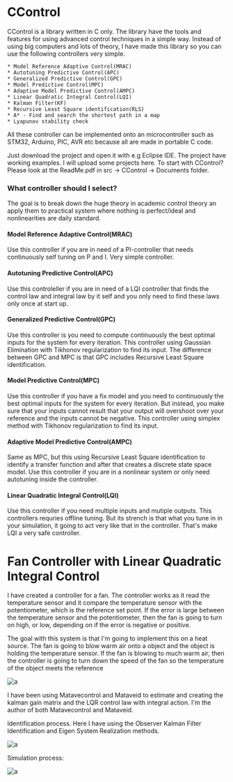 # CControl

CControl is a library written in C only. The library have the tools and features for using advanced control techniques in a simple way. Instead of using big computers and lots of theory, I have made this library so you can use the following controllers very simple.

```
* Model Reference Adaptive Control(MRAC) 
* Autotuning Predictive Control(APC) 
* Generalized Predictive Control(GPC)
* Model Predictive Control(MPC)
* Adaptive Model Predictive Control(AMPC)
* Linear Quadratic Integral Control(LQI)
* Kalman Filter(KF)
* Recursive Least Square identification(RLS)
* A* - Find and search the shortest path in a map
* Lyapunov stability check
```

All these controller can be implemented onto an microcontroller such as STM32, Arduino, PIC, AVR etc because all are made in portable C code. 

Just download the project and open it with e.g Eclipse IDE. The project have working examples. I will upload some projects here. To start with CControl? Please look at the ReadMe.pdf in src -> CControl -> Documents folder.

### What controller should I select?

The goal is to break down the huge theory in academic control theory an apply them to practical system where nothing is perfect/ideal and nonlinearities are daily standard.

#### Model Reference Adaptive Control(MRAC) 
Use this controller if you are in need of a PI-controller that needs continuously self tuning on P and I. Very simple controller.

#### Autotuning Predictive Control(APC) 
Use this controleller if you are in need of a LQI controller that finds the control law and integral law by it self and you only need to find these laws only once at start up. 

#### Generalized Predictive Control(GPC)
Use this controller is you need to compute continuously the best optimal inputs for the system for every iteration. This controller using Gaussian Elimination with Tikhonov regularization to find its input. The difference between GPC and MPC is that GPC includes Recursive Least Square identification.

#### Model Predictive Control(MPC)
Use this controller if you have a fix model and you need to continuously the best optimal inputs for the system for every iteration. But instead, you make sure that your inputs cannot result that your output will overshoot over your reference and the inputs cannot be negative. This controller using simplex method with Tikhonov regularization to find its input.

#### Adaptive Model Predictive Control(AMPC)
Same as MPC, but this using Recursive Least Square identification to identify a transfer function and after that creates a discrete state space model. Use this controller if you are in a nonlinear system or only need autotuning inside the controller.

#### Linear Quadratic Integral Control(LQI)
Use this controller if you need multiple inputs and mutiple outputs. This controllers requries offline tuning. But its strench is that what you tune in in your simulation, it going to act very like that in the controller. That's make LQI a very safe controller.

# Fan Controller with Linear Quadratic Integral Control

I have created a controller for a fan. The controller works as it read the temperature sensor and it compare the temperature sensor with the potentiometer, which is the reference set point. If the error is large between the temperature sensor and the potentiometer, then the fan is going to turn on high, or low, depending on if the error is negative or positive. 

The goal with this system is that I'm going to implement this on a heat source. The fan is going to blow warm air onto a object and the object is holding the temperature sensor. If the fan is blowing to much warm air, then the controller is going to turn down the speed of the fan so the temperature of the object meets the reference

![a](https://raw.githubusercontent.com/DanielMartensson/CControl/master/Projects/Fan%20Controller/System.jpg)

I have been using Matavecontrol and Mataveid to estimate and creating the kalman gain matrix and the LQR control law with integral action. I'm the author of both Matavecontrol and Mataveid.

Identification process. Here I have using the Observer Kalman Filter Identification and Eigen System Realization methods.

![a](https://raw.githubusercontent.com/DanielMartensson/CControl/master/Projects/Fan%20Controller/Identification%20and%20simulation/Identification.png)

Simulation process:

![a](https://raw.githubusercontent.com/DanielMartensson/CControl/master/Projects/Fan%20Controller/Identification%20and%20simulation/Simulation.png)


